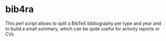 # bib4ra
This perl script allows to split a BibTeX bibliography per type and year and to build a small summary, which can be quite useful for activity reports or CVs
